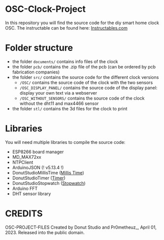 # OSC-Clock-Project
In this repository you will find the source code for the diy smart home clock OSC.
The instructable can be found here: [Instructables.com](https://www.instructables.com/DIY-Smart-Home-Clock-OSC/)

# Folder structure
- the folder `documents/` contains info files of the clock
- the folder `pcb/` contains the .zip file of the pcb (can be ordered by pcb fabrication companies)
- the folder `src/` contains the source code for the different clock versions
    - `/OSC/` contains the source code of the clock with the two sensors
    - `/OSC_DISPLAY_PANEL/` contains the source code of the display panel: display your own text via a webserver
    - `/OSC_WITHOUT_SENSORS/` contains the source code of the clock without the dht11 and max4466 sensor
- the folder `stl/` contains the 3d files for the clock to print

# Libraries
You will need multiple libraries to compile the source code:
- ESP8266 board manager
- MD_MAX72xx
- NTPClient
- ArduinoJSON (! v5.13.4 !)
- DonutStudioMillisTime ([Millis Time](https://github.com/KonradWohlfahrt/Arduino-Millis-Time-Library))
- DonutStudioTimer ([Timer](https://github.com/KonradWohlfahrt/Arduino-Timer-Library))
- DonutStudioStopwatch ([Stopwatch](https://github.com/KonradWohlfahrt/Arduino-Stopwatch-Library))
- Arduino FFT
- DHT sensor library

# CREDITS
OSC-PROJECT-FILES
Created by Donut Studio and Pr0metheuz_, April 01, 2023.
Released into the public domain.
